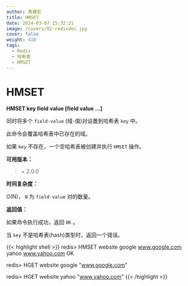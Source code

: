 ```yaml
---
author: 黄健宏
title: HMSET
date: 2024-03-07 15:32:21
image: /covers/02-redisdoc.jpg
cover: false
weight: 410
tags:
  - Redis
  - 哈希表
  - HMSET
---
```


# HMSET

**HMSET key field value [field value …]**

同时将多个 `field-value` (域-值)对设置到哈希表 `key` 中。

此命令会覆盖哈希表中已存在的域。

如果 `key` 不存在，一个空哈希表被创建并执行 `HMSET` 操作。

**可用版本：**

>= 2.0.0

**时间复杂度：**

O(N)， `N` 为 `field-value` 对的数量。

**返回值：**

如果命令执行成功，返回 `OK` 。

当 `key` 不是哈希表(hash)类型时，返回一个错误。

{{< highlight shell >}}
redis> HMSET website google www.google.com yahoo www.yahoo.com
OK

redis> HGET website google
"www.google.com"

redis> HGET website yahoo
"www.yahoo.com"
{{< /highlight >}}
